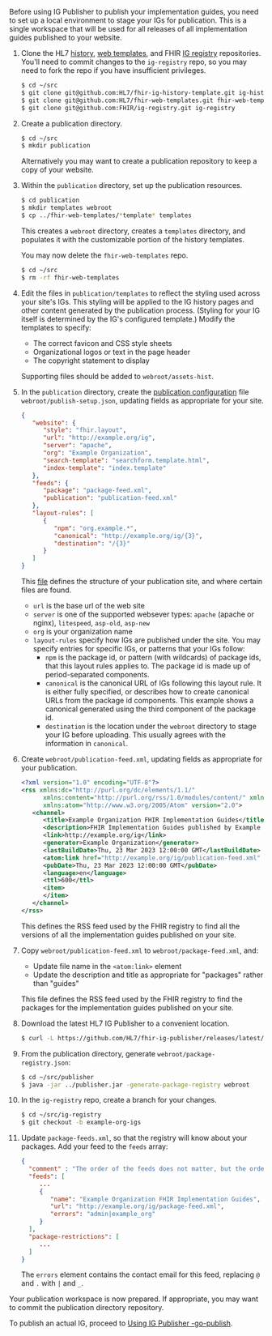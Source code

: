 Before using IG Publisher to publish your implementation guides, you need to set up a local environment to stage your IGs for publication. This is a single workspace that will be used for all releases of all implementation guides published to your website.

1. Clone the HL7 [history](https://github.com/HL7/fhir-ig-history-template), [web templates](https://github.com/HL7/fhir-web-templates), and FHIR [IG registry](https://github.com/FHIR/ig-registry) repositories. You'll need to commit changes to the `ig-registry` repo, so you may need to fork the repo if you have insufficient privileges.

   ```sh
   $ cd ~/src
   $ git clone git@github.com:HL7/fhir-ig-history-template.git ig-history
   $ git clone git@github.com:HL7/fhir-web-templates.git fhir-web-templates
   $ git clone git@github.com:FHIR/ig-registry.git ig-registry
   ```

1. Create a publication directory.

   ```sh
   $ cd ~/src
   $ mkdir publication
   ```

   Alternatively you may want to create a publication repository to keep a copy of your website.

1. Within the `publication` directory, set up the publication resources.

   ```sh
   $ cd publication
   $ mkdir templates webroot
   $ cp ../fhir-web-templates/*template* templates
   ```

   This creates a `webroot` directory, creates a `templates` directory, and populates it with the customizable portion of the history templates.

   You may now delete the `fhir-web-templates` repo.

   ```sh
   $ cd ~/src
   $ rm -rf fhir-web-templates
   ```

1. Edit the files in `publication/templates` to reflect the styling used across your site's IGs. This styling will be applied to the IG history pages and other content generated by the publication process. (Styling for your IG itself is determined by the IG's configured template.) Modify the templates to specify:

   * The correct favicon and CSS style sheets
   * Organizational logos or text in the page header
   * The copyright statement to display

   Supporting files should be added to `webroot/assets-hist`.

1. In the `publication` directory, create the [publication configuration](https://confluence.hl7.org/display/FHIR/Maintaining+a+FHIR+IG+Publication) file `webroot/publish-setup.json`, updating fields as appropriate for your site.

   ```json
   {
      "website": {
         "style": "fhir.layout",
         "url": "http://example.org/ig",
         "server": "apache",
         "org": "Example Organization",
         "search-template": "searchform.template.html",
         "index-template": "index.template"
      },
      "feeds": {
         "package": "package-feed.xml",
         "publication": "publication-feed.xml"
      },
      "layout-rules": [
         {
            "npm": "org.example.*",
            "canonical": "http://example.org/ig/{3}",
            "destination": "/{3}"
         }
      ]
   }
   ```

   This [file](https://confluence.hl7.org/pages/viewpage.action?pageId=81027536#MaintainingaFHIRIGPublication-Documentationforpublish-setup.json) defines the structure of your publication site, and where certain files are found.

   * `url` is the base url of the web site
   * `server` is one of the supported websever types: `apache` (apache or nginx), `litespeed`, `asp-old`, `asp-new`
   * `org` is your organization name
   * `layout-rules` specify how IGs are published under the site. You may specify entries for specific IGs, or patterns that your IGs follow:
      * `npm` is the package id, or pattern (with wildcards) of package ids, that this layout rules applies to. The package id is made up of period-separated components.
      * `canonical` is the canonical URL of IGs following this layout rule. It is either fully specified, or describes how to create canonical URLs from the package id components. This example shows a canonical generated using the third component of the package id.
      * `destination` is the location under the `webroot` directory to stage your IG before uploading. This usually agrees with the information in `canonical`.

1. Create `webroot/publication-feed.xml`, updating fields as appropriate for your publication.

   ```xml
   <?xml version="1.0" encoding="UTF-8"?>
   <rss xmlns:dc="http://purl.org/dc/elements/1.1/"
         xmlns:content="http://purl.org/rss/1.0/modules/content/" xmlns:fhir="http://hl7.org/fhir/feed"
         xmlns:atom="http://www.w3.org/2005/Atom" version="2.0">
      <channel>
         <title>Example Organization FHIR Implementation Guides</title>
         <description>FHIR Implementation Guides published by Example Organization</description>
         <link>http://example.org/ig</link>
         <generator>Example Organization</generator>
         <lastBuildDate>Thu, 23 Mar 2023 12:00:00 GMT</lastBuildDate>
         <atom:link href="http://example.org/ig/publication-feed.xml" rel="self" type="application/rss+xml" />
         <pubDate>Thu, 23 Mar 2023 12:00:00 GMT</pubDate>
         <language>en</language>
         <ttl>600</ttl>
         <item>
         </item>
      </channel>
   </rss>
   ```

   This defines the RSS feed used by the FHIR registry to find all the versions of all the implementation guides published on your site.

1. Copy `webroot/publication-feed.xml` to `webroot/package-feed.xml`, and:

   * Update file name in the `<atom:link>` element
   * Update the description and title as appropriate for "packages" rather than "guides"

   This file defines the RSS feed used by the FHIR registry to find the packages for the implementation guides published on your site.

1. Download the latest HL7 IG Publisher to a convenient location.

   ```sh
   $ curl -L https://github.com/HL7/fhir-ig-publisher/releases/latest/download/publisher.jar -o ~/src/publisher.jar
   ```

1. From the publication directory, generate `webroot/package-registry.json`:

   ```sh
   $ cd ~/src/publisher
   $ java -jar ../publisher.jar -generate-package-registry webroot
   ```

1. In the `ig-registry` repo, create a branch for your changes.

   ```sh
   $ cd ~/src/ig-registry
   $ git checkout -b example-org-igs
   ```

1. Update `package-feeds.xml`, so that the registry will know about your packages. Add your feed to the `feeds` array:

   ```json
   {
     "comment" : "The order of the feeds does not matter, but the order of the package-restrictions does",
     "feeds": [
        ...
        {
           "name": "Example Organization FHIR Implementation Guides",
           "url": "http://example.org/ig/package-feed.xml",
           "errors": "admin|example_org"
        }
     ],
     "package-restrictions": [
        ...
     ]
   }
   ```

   The `errors` element contains the contact email for this feed, replacing `@` and `.` with `|` and `_`.

Your publication workspace is now prepared. If appropriate, you may want to commit the publication directory repository.

To publish an actual IG, proceed to [Using IG Publisher -go-publish](./publication.html).
